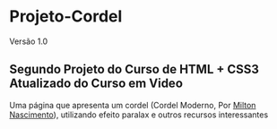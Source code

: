# Projeto-Cordel
Versão 1.0

<h2>Segundo Projeto do Curso de HTML + CSS3 Atualizado do Curso em Video</h2>
<p>Uma página que apresenta um cordel (Cordel Moderno, Por <a rel="external" target="_blank" href="https://www.recantodasletras.com.br/poesias/3186743">Milton Nascimento</a>), utilizando efeito paralax e outros recursos interessantes</p>
